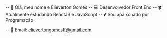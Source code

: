 -- 👋 Olá, meu nome e Elieverton Gomes
-- 💻 Desenvolvedor Front End
-- 🍀 Atualmente estudando ReactJS e JavaScript
-- 💕 Sou apaixonado por Programação

-- 💌 Email: elievertongomesff@gmail.com 

<div>
    <a href="elievertongomes.site/"></a>
</div>
